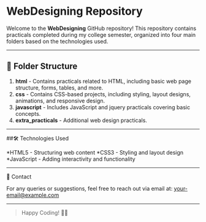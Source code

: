 # WebDesigning Repository  

Welcome to the **WebDesigning** GitHub repository! This repository contains practicals completed during my college semester, organized into four main folders based on the technologies used.

---

## 📂 Folder Structure  

1. **html** - Contains practicals related to HTML, including basic web page structure, forms, tables, and more.  
2. **css** - Contains CSS-based projects, including styling, layout designs, animations, and responsive design.  
3. **javascript** - Includes JavaScript and jquery practicals covering basic concepts.  
4. **extra_practicals** - Additional web design practicals.

---

##🛠️ Technologies Used

*HTML5 - Structuring web content
*CSS3 - Styling and layout design
*JavaScript - Adding interactivity and functionality

---

📧 Contact

For any queries or suggestions, feel free to reach out via email at: your-email@example.com

---

>Happy Coding! 🚀🎉
